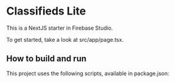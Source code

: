 # Classifieds Lite

This is a NextJS starter in Firebase Studio.

To get started, take a look at src/app/page.tsx.

## How to build and run

This project uses the following scripts, available in package.json:



